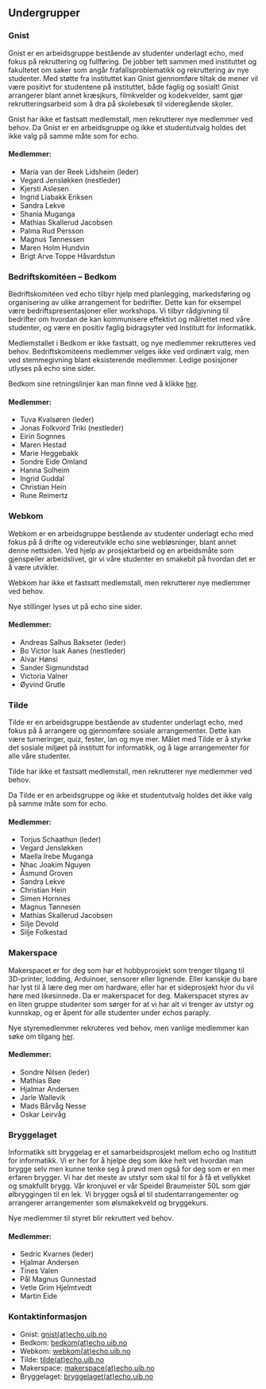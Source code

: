 Undergrupper
---

### Gnist

Gnist er en arbeidsgruppe bestående av studenter underlagt echo, med fokus på rekruttering og fullføring.
De jobber tett sammen med instituttet og fakultetet om saker som angår frafallsproblematikk og rekruttering av nye studenter.
Med støtte fra instituttet kan Gnist gjennomføre tiltak de mener vil være positivt for studentene på instituttet,
både faglig og sosialt! Gnist arrangerer blant annet kræsjkurs, filmkvelder og kodekvelder,
samt gjør rekrutteringsarbeid som å dra på skolebesøk til videregående skoler.

Gnist har ikke et fastsatt medlemstall, men rekrutterer nye medlemmer ved behov.
Da Gnist er en arbeidsgruppe og ikke et studentutvalg holdes det ikke valg på samme måte som for echo.

#### Medlemmer:
- Maria van der Reek Lidsheim (leder)
- Vegard Jensløkken (nestleder)
- Kjersti Aslesen
- Ingrid Liabakk Eriksen
- Sandra Lekve
- Shania Muganga
- Mathias Skallerud Jacobsen
- Palma Rud Persson
- Magnus Tønnessen
- Maren Holm Hundvin
- Brigt Arve Toppe Håvardstun

### Bedriftskomitéen – Bedkom

Bedriftskomitéen ved echo tilbyr hjelp med planlegging, markedsføring og organisering av ulike arrangement for bedrifter.
Dette kan for eksempel være bedriftspresentasjoner eller workshops.
Vi tilbyr rådgivning til bedrifter om hvordan de kan kommunisere effektivt og målrettet med våre studenter,
og være en positiv faglig bidragsyter ved Institutt for Informatikk.

Medlemstallet i Bedkom er ikke fastsatt, og nye medlemmer rekrutteres ved behov.
Bedriftskomiteens medlemmer velges ikke ved ordinært valg, men ved stemmegivning blant eksisterende medlemmer.
Ledige posisjoner utlyses på echo sine sider.

Bedkom sine retningslinjer kan man finne ved å klikke [her](https://bit.ly/bedkom-faq).

#### Medlemmer:
- Tuva Kvalsøren (leder)
- Jonas Folkvord Triki (nestleder)
- Eirin Sognnes
- Maren Hestad
- Marie Heggebakk
- Sondre Eide Omland
- Hanna Solheim
- Ingrid Guddal
- Christian Hein
- Rune Reimertz

### Webkom

Webkom er en arbeidsgruppe bestående av studenter underlagt echo
med fokus på å drifte og videreutvikle echo sine webløsninger,
blant annet denne nettsiden.
Ved hjelp av prosjektarbeid og en arbeidsmåte som gjenspeiler arbeidslivet,
gir vi våre studenter en smakebit på hvordan det er å være utvikler.

Webkom har ikke et fastsatt medlemstall, men rekrutterer nye medlemmer ved behov.

Nye stillinger lyses ut på echo sine sider.

#### Medlemmer:
- Andreas Salhus Bakseter (leder)
- Bo Victor Isak Aanes (nestleder)
- Alvar Hønsi
- Sander Sigmundstad
- Victoria Valner
- Øyvind Grutle

### Tilde

Tilde er en arbeidsgruppe bestående av studenter underlagt echo, med fokus på å arrangere og gjennomføre sosiale arrangementer.
Dette kan være turneringer, quiz, fester, lan og mye mer.
Målet med Tilde er å styrke det sosiale miljøet på institutt for informatikk, og å lage arrangementer for alle våre studenter.

Tilde har ikke et fastsatt medlemstall, men rekrutterer nye medlemmer ved behov.

Da Tilde er en arbeidsgruppe og ikke et studentutvalg holdes det ikke valg på samme måte som for echo.

#### Medlemmer:
- Torjus Schaathun (leder)
- Vegard Jensløkken
- Maella Irebe Muganga
- Nhac Joakim Nguyen
- Åsmund Groven
- Sandra Lekve
- Christian Hein
- Simen Hornnes
- Magnus Tønnesen
- Mathias Skallerud Jacobsen
- Silje Devold
- Silje Folkestad

### Makerspace

Makerspacet er for deg som har et hobbyprosjekt som trenger tilgang til 3D-printer, lodding, Arduinoer, sensorer eller lignende.
Eller kanskje du bare har lyst til å lære deg mer om hardware, eller har et sideprosjekt hvor du vil høre med likesinnede.
Da er makerspacet for deg. Makerspacet styres av en liten gruppe studenter som sørger for at vi har alt vi trenger av utstyr og kunnskap,
og er åpent for alle studenter under echos paraply.

Nye styremedlemmer rekruteres ved behov, men vanlige medlemmer kan søke om tilgang [her](http://bit.ly/echomakerspace).

#### Medlemmer:
- Sondre Nilsen (leder)
- Mathias Bøe
- Hjalmar Andersen
- Jarle Wallevik
- Mads Bårvåg Nesse
- Oskar Leirvåg

### Bryggelaget

Informatikk sitt bryggelag er et samarbeidsprosjekt mellom echo og Institutt for informatikk.
Vi er her for å hjelpe deg som ikke helt vet hvordan man brygge selv men kunne tenke seg å prøvd men også
for deg som er en mer erfaren brygger.
Vi har det meste av utstyr som skal til for å få et vellykket og smakfullt brygg.
Vår kronjuvel er vår Speidel Braumeister 50L som gjør ølbryggingen til en lek.
Vi brygger også øl til studentarrangementer og arrangerer arrangementer som ølsmakekveld og bryggekurs.

Nye medlemmer til styret blir rekruttert ved behov.

#### Medlemmer:
- Sedric Kvarnes (leder)
- Hjalmar Andersen
- Tines Valen
- Pål Magnus Gunnestad
- Vetle Grim Hjelmtvedt
- Martin Eide

### Kontaktinformasjon

- Gnist: [gnist(at)echo.uib.no](mailto:gnist@echo.uib.no)
- Bedkom: [bedkom(at)echo.uib.no](mailto:bedkom@echo.uib.no)
- Webkom: [webkom(at)echo.uib.no](mailto:webkom@echo.uib.no)
- Tilde:  [tilde(at)echo.uib.no](mailto:tilde@echo.uib.no)
- Makerspace: [makerspace(at)echo.uib.no](mailto:makerspace@echo.uib.no)
- Bryggelaget: [bryggelaget(at)echo.uib.no](mailto:bryggelaget@echo.uib.no)
